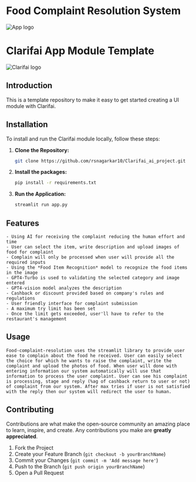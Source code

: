 # Food Complaint Resolution System
![App logo](https://cdn.discordapp.com/attachments/1194656605648719937/1198287473852301383/image.png?ex=65be5b2c&is=65abe62c&hm=b6e6a4696602cd4fd21fbaeb87c66ddcf007b345cc69c1fedd7e11151a55ca23&)

# Clarifai App Module Template

![Clarifai logo](https://www.clarifai.com/hs-fs/hubfs/logo/Clarifai/clarifai-740x150.png?width=240)

## Introduction

This is a template repository to make it easy to get started creating a UI module with Clarifai.

## Installation

To install and run the Clarifai module locally, follow these steps:

1. **Clone the Repository:**

    ```bash
    git clone https://github.com/rsnagarkar10/Clarifai_ai_project.git
    ```

2. **Install the packages:**

    ```bash
    pip install -r requirements.txt
    ```

3. **Run the Application:**

    ```bash
    streamlit run app.py
    ```

## Features
    - Using AI for receiving the complaint reducing the human effort and time
    - User can select the item, write description and upload images of food for complaint
    - Complain will only be processed when user will provide all the required inputs
    - Using the *Food Item Recognition* model to recognize the food items in the image
    - GPT4-Turbo is used to validating the selected category and image entered
    - GPT4-vision model analyzes the description
    - Cashback or discount provided based on company's rules and regulations
    - User friendly interface for complaint submission
    - A maximum try limit has been set
    - Once the limit gets exceeded, user'll have to refer to the restaurant's management
<!-- Add your features here -->

## Usage
    Food-complaint-resolution uses the streamlit library to provide user ease to complain about the food he received. User can easily select the choice for which he wants to raise the complaint, write the complaint and upload the photos of food. When user will done with entering information our system automatically will use that information to process the user complaint. User can see his complaint is processing, stage and reply (%ag of cashback return to user or not) of complaint from our system. After max tries if user is not satisfied with the reply then our system will redirect the user to human. 
<!-- Add usage information here -->

## Contributing

Contributions are what make the open-source community an amazing place to learn, inspire, and create. Any contributions you make are **greatly appreciated**.

1. Fork the Project
2. Create your Feature Branch (`git checkout -b yourBranchName`)
3. Commit your Changes (`git commit -m 'Add message here'`)
4. Push to the Branch (`git push origin yourBranchName`)
5. Open a Pull Request
